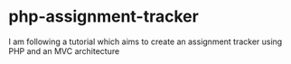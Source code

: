 # php-assignment-tracker

I am following a tutorial which aims to create an assignment tracker using PHP and an MVC architecture